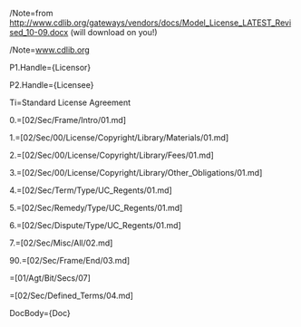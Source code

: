 /Note=from http://www.cdlib.org/gateways/vendors/docs/Model_License_LATEST_Revised_10-09.docx (will download on you!)

/Note=<a href="http://www.cdlib.org">www.cdlib.org</a>

P1.Handle={Licensor}

P2.Handle={Licensee}

Ti=Standard License Agreement

0.=[02/Sec/Frame/Intro/01.md]

1.=[02/Sec/00/License/Copyright/Library/Materials/01.md]

2.=[02/Sec/00/License/Copyright/Library/Fees/01.md]

3.=[02/Sec/00/License/Copyright/Library/Other_Obligations/01.md]

4.=[02/Sec/Term/Type/UC_Regents/01.md]

5.=[02/Sec/Remedy/Type/UC_Regents/01.md]

6.=[02/Sec/Dispute/Type/UC_Regents/01.md]

7.=[02/Sec/Misc/All/02.md]

90.=[02/Sec/Frame/End/03.md]

=[01/Agt/Bit/Secs/07]

=[02/Sec/Defined_Terms/04.md]

DocBody={Doc}